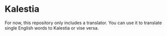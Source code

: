 # Kalestia
For now, this repository only includes a translator. You can use it to translate single English words to Kalestia or vise versa.
